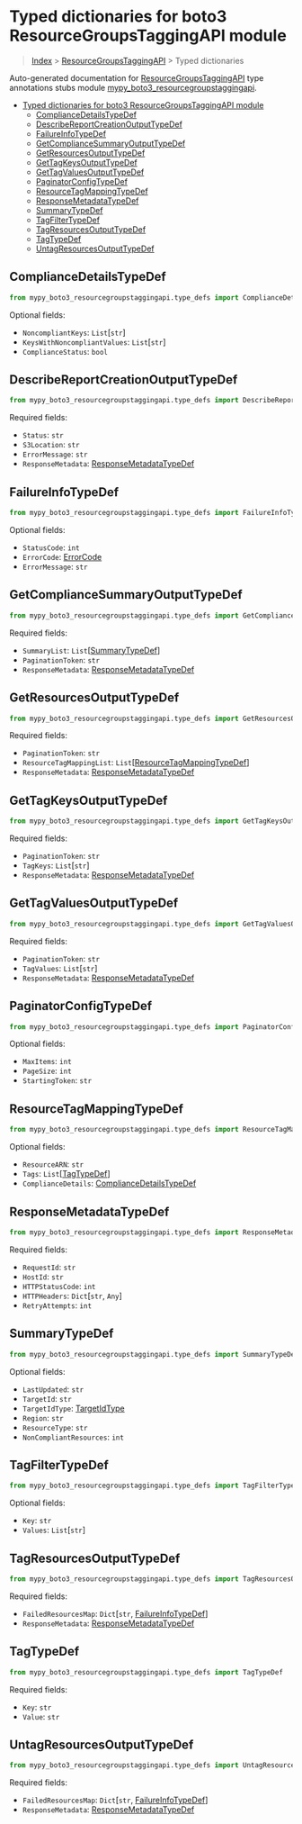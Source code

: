 # Typed dictionaries for boto3 ResourceGroupsTaggingAPI module

> [Index](..) > [ResourceGroupsTaggingAPI](.) > Typed dictionaries

Auto-generated documentation for
[ResourceGroupsTaggingAPI](https://boto3.amazonaws.com/v1/documentation/api/latest/reference/services/resourcegroupstaggingapi.html#ResourceGroupsTaggingAPI)
type annotations stubs module
[mypy_boto3_resourcegroupstaggingapi](https://pypi.org/project/mypy-boto3-resourcegroupstaggingapi/).

- [Typed dictionaries for boto3 ResourceGroupsTaggingAPI module](#typed-dictionaries-for-boto3-resourcegroupstaggingapi-module)
  - [ComplianceDetailsTypeDef](#compliancedetailstypedef)
  - [DescribeReportCreationOutputTypeDef](#describereportcreationoutputtypedef)
  - [FailureInfoTypeDef](#failureinfotypedef)
  - [GetComplianceSummaryOutputTypeDef](#getcompliancesummaryoutputtypedef)
  - [GetResourcesOutputTypeDef](#getresourcesoutputtypedef)
  - [GetTagKeysOutputTypeDef](#gettagkeysoutputtypedef)
  - [GetTagValuesOutputTypeDef](#gettagvaluesoutputtypedef)
  - [PaginatorConfigTypeDef](#paginatorconfigtypedef)
  - [ResourceTagMappingTypeDef](#resourcetagmappingtypedef)
  - [ResponseMetadataTypeDef](#responsemetadatatypedef)
  - [SummaryTypeDef](#summarytypedef)
  - [TagFilterTypeDef](#tagfiltertypedef)
  - [TagResourcesOutputTypeDef](#tagresourcesoutputtypedef)
  - [TagTypeDef](#tagtypedef)
  - [UntagResourcesOutputTypeDef](#untagresourcesoutputtypedef)

## ComplianceDetailsTypeDef

```python
from mypy_boto3_resourcegroupstaggingapi.type_defs import ComplianceDetailsTypeDef
```

Optional fields:

- `NoncompliantKeys`: `List`\[`str`\]
- `KeysWithNoncompliantValues`: `List`\[`str`\]
- `ComplianceStatus`: `bool`

## DescribeReportCreationOutputTypeDef

```python
from mypy_boto3_resourcegroupstaggingapi.type_defs import DescribeReportCreationOutputTypeDef
```

Required fields:

- `Status`: `str`
- `S3Location`: `str`
- `ErrorMessage`: `str`
- `ResponseMetadata`:
  [ResponseMetadataTypeDef](./type_defs.md#responsemetadatatypedef)

## FailureInfoTypeDef

```python
from mypy_boto3_resourcegroupstaggingapi.type_defs import FailureInfoTypeDef
```

Optional fields:

- `StatusCode`: `int`
- `ErrorCode`: [ErrorCode](./literals.md#errorcode)
- `ErrorMessage`: `str`

## GetComplianceSummaryOutputTypeDef

```python
from mypy_boto3_resourcegroupstaggingapi.type_defs import GetComplianceSummaryOutputTypeDef
```

Required fields:

- `SummaryList`: `List`\[[SummaryTypeDef](./type_defs.md#summarytypedef)\]
- `PaginationToken`: `str`
- `ResponseMetadata`:
  [ResponseMetadataTypeDef](./type_defs.md#responsemetadatatypedef)

## GetResourcesOutputTypeDef

```python
from mypy_boto3_resourcegroupstaggingapi.type_defs import GetResourcesOutputTypeDef
```

Required fields:

- `PaginationToken`: `str`
- `ResourceTagMappingList`:
  `List`\[[ResourceTagMappingTypeDef](./type_defs.md#resourcetagmappingtypedef)\]
- `ResponseMetadata`:
  [ResponseMetadataTypeDef](./type_defs.md#responsemetadatatypedef)

## GetTagKeysOutputTypeDef

```python
from mypy_boto3_resourcegroupstaggingapi.type_defs import GetTagKeysOutputTypeDef
```

Required fields:

- `PaginationToken`: `str`
- `TagKeys`: `List`\[`str`\]
- `ResponseMetadata`:
  [ResponseMetadataTypeDef](./type_defs.md#responsemetadatatypedef)

## GetTagValuesOutputTypeDef

```python
from mypy_boto3_resourcegroupstaggingapi.type_defs import GetTagValuesOutputTypeDef
```

Required fields:

- `PaginationToken`: `str`
- `TagValues`: `List`\[`str`\]
- `ResponseMetadata`:
  [ResponseMetadataTypeDef](./type_defs.md#responsemetadatatypedef)

## PaginatorConfigTypeDef

```python
from mypy_boto3_resourcegroupstaggingapi.type_defs import PaginatorConfigTypeDef
```

Optional fields:

- `MaxItems`: `int`
- `PageSize`: `int`
- `StartingToken`: `str`

## ResourceTagMappingTypeDef

```python
from mypy_boto3_resourcegroupstaggingapi.type_defs import ResourceTagMappingTypeDef
```

Optional fields:

- `ResourceARN`: `str`
- `Tags`: `List`\[[TagTypeDef](./type_defs.md#tagtypedef)\]
- `ComplianceDetails`:
  [ComplianceDetailsTypeDef](./type_defs.md#compliancedetailstypedef)

## ResponseMetadataTypeDef

```python
from mypy_boto3_resourcegroupstaggingapi.type_defs import ResponseMetadataTypeDef
```

Required fields:

- `RequestId`: `str`
- `HostId`: `str`
- `HTTPStatusCode`: `int`
- `HTTPHeaders`: `Dict`\[`str`, `Any`\]
- `RetryAttempts`: `int`

## SummaryTypeDef

```python
from mypy_boto3_resourcegroupstaggingapi.type_defs import SummaryTypeDef
```

Optional fields:

- `LastUpdated`: `str`
- `TargetId`: `str`
- `TargetIdType`: [TargetIdType](./literals.md#targetidtype)
- `Region`: `str`
- `ResourceType`: `str`
- `NonCompliantResources`: `int`

## TagFilterTypeDef

```python
from mypy_boto3_resourcegroupstaggingapi.type_defs import TagFilterTypeDef
```

Optional fields:

- `Key`: `str`
- `Values`: `List`\[`str`\]

## TagResourcesOutputTypeDef

```python
from mypy_boto3_resourcegroupstaggingapi.type_defs import TagResourcesOutputTypeDef
```

Required fields:

- `FailedResourcesMap`: `Dict`\[`str`,
  [FailureInfoTypeDef](./type_defs.md#failureinfotypedef)\]
- `ResponseMetadata`:
  [ResponseMetadataTypeDef](./type_defs.md#responsemetadatatypedef)

## TagTypeDef

```python
from mypy_boto3_resourcegroupstaggingapi.type_defs import TagTypeDef
```

Required fields:

- `Key`: `str`
- `Value`: `str`

## UntagResourcesOutputTypeDef

```python
from mypy_boto3_resourcegroupstaggingapi.type_defs import UntagResourcesOutputTypeDef
```

Required fields:

- `FailedResourcesMap`: `Dict`\[`str`,
  [FailureInfoTypeDef](./type_defs.md#failureinfotypedef)\]
- `ResponseMetadata`:
  [ResponseMetadataTypeDef](./type_defs.md#responsemetadatatypedef)

